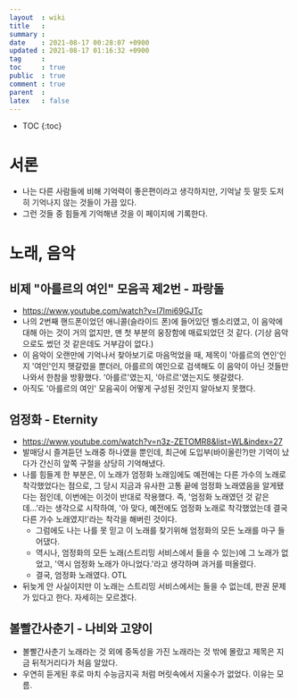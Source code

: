 ```yaml
---
layout  : wiki
title   : 
summary : 
date    : 2021-08-17 00:28:07 +0900
updated : 2021-08-17 01:16:32 +0900
tag     : 
toc     : true
public  : true
comment : true
parent  : 
latex   : false
---
```

* TOC
{:toc}

# 서론

- 나는 다른 사람들에 비해 기억력이 좋은편이라고 생각하지만, 기억날 듯 말듯 도저히 기억나지 않는 것들이 가끔 있다.
- 그런 것들 중 힘들게 기억해낸 것을 이 페이지에 기록한다.

# 노래, 음악

## 비제 "아를르의 여인" 모음곡 제2번 - 파랑돌

- https://www.youtube.com/watch?v=l7Imi69GJTc
- 나의 2번째 핸드폰이었던 애니콜(슬라이드 폰)에 들어있던 벨소리였고, 이 음악에 대해 아는 것이 거의 없지만, 맨 첫 부분의 웅장함에 매료되었던 것 같다. (기상 음악으로도 썼던 것 같은데도 거부감이 없다.)
- 이 음악이 오랜만에 기억나서 찾아보기로 마음먹었을 때, 제목이 '아를르의 연인'인지 '여인'인지 헷갈렸을 뿐더러, 아를르의 여인으로 검색해도 이 음악이 아닌 것들만 나와서 한참을 방황했다. '아를르'였는지, '아르르'였는지도 헷갈렸다.
- 아직도 '아를르의 여인' 모음곡이 어떻게 구성된 것인지 알아보지 못했다.

## 엄정화 - Eternity

- https://www.youtube.com/watch?v=n3z-ZETOMR8&list=WL&index=27
- 발매당시 즐겨듣던 노래중 하나였을 뿐인데, 최근에 도입부(바이올린?)만 기억이 났다가 간신히 앞쪽 구절을 상당히 기억해냈다.
- 나를 힘들게 한 부분은, 이 노래가 엄정화 노래임에도 예전에는 다른 가수의 노래로 착각했었다는 점으로, 그 당시 지금과 유사한 고통 끝에 엄정화 노래였음을 알게됐다는 점인데, 이번에는 이것이 반대로 작용했다. 즉, '엄정화 노래였던 것 같은데...'라는 생각으로 시작하여, '아 맞다, 예전에도 엄정화 노래로 착각했었는데 결국 다른 가수 노래였지!'라는 착각을 해버린 것이다.
	- 그럼에도 나는 나를 못 믿고 이 노래를 찾기위해 엄정화의 모든 노래를 마구 들어댔다.
	- 역시나, 엄정화의 모든 노래(스트리밍 서비스에서 들을 수 있는)에 그 노래가 없었고, '역시 엄정화 노래가 아니었다.'라고 생각하며 과거를 떠올렸다.
	- 결국, 엄정화 노래였다. OTL
- 뒤늦게 안 사실이지만 이 노래는 스트리밍 서비스에서는 들을 수 없는데, 판권 문제가 있다고 한다. 자세히는 모르겠다.

## 볼빨간사춘기 - 나비와 고양이

- 볼빨간사춘기 노래라는 것 외에 중독성을 가진 노래라는 것 밖에 몰랐고 제목은 지금 뒤적거리다가 처음 알았다.
- 우연히 듣게된 후로 마치 수능금지곡 처럼 머릿속에서 지울수가 없었다. 이유는 모름.


